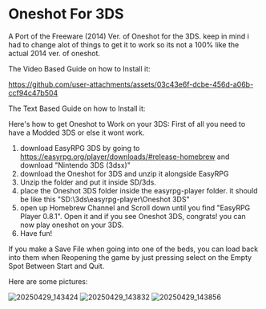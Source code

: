 # Oneshot For 3DS
A Port of the Freeware (2014) Ver. of Oneshot for the 3DS.
keep in mind i had to change alot of things to get it to work so its not a 100% like the actual 2014 ver. of oneshot.

The Video Based Guide on how to Install it:

https://github.com/user-attachments/assets/03c43e6f-dcbe-456d-a06b-ccf94c47b504

The Text Based Guide on how to Install it:

Here's how to get Oneshot to Work on your 3DS:
First of all you need to have a Modded 3DS or else it wont work.
1. download EasyRPG 3DS by going to https://easyrpg.org/player/downloads/#release-homebrew and download "Nintendo 3DS (3dsx)"
2. download the Oneshot for 3DS and unzip it alongside EasyRPG
3. Unzip the folder and put it inside SD/3ds.
4. place the Oneshot 3DS folder inside the easyrpg-player folder. it should be like this "SD:\3ds\easyrpg-player\Oneshot 3DS"
5. open up Homebrew Channel and Scroll down until you find "EasyRPG Player 0.8.1". Open it and if you see Oneshot 3DS, congrats! you can now play
oneshot on your 3DS.
6. Have fun!

If you make a Save File when going into one of the beds, you can load back into them when Reopening the game by just pressing select on the Empty Spot Between Start and Quit.

Here are some pictures:

![20250429_143424](https://github.com/user-attachments/assets/21ffa958-3cda-4e79-92fd-905e37d54388)
![20250429_143832](https://github.com/user-attachments/assets/6407ba0c-33d8-4308-a4c9-8c8301423077)
![20250429_143856](https://github.com/user-attachments/assets/2482b69b-3060-4abe-992e-b4f5e0295e29)
